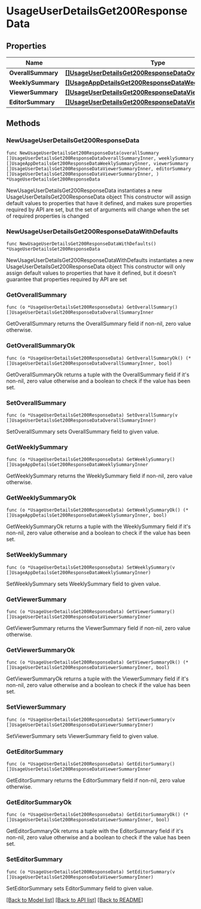 # UsageUserDetailsGet200ResponseData

## Properties

Name | Type | Description | Notes
------------ | ------------- | ------------- | -------------
**OverallSummary** | [**[]UsageUserDetailsGet200ResponseDataOverallSummaryInner**](UsageUserDetailsGet200ResponseDataOverallSummaryInner.md) |  | 
**WeeklySummary** | [**[]UsageAppDetailsGet200ResponseDataWeeklySummaryInner**](UsageAppDetailsGet200ResponseDataWeeklySummaryInner.md) |  | 
**ViewerSummary** | [**[]UsageUserDetailsGet200ResponseDataViewerSummaryInner**](UsageUserDetailsGet200ResponseDataViewerSummaryInner.md) |  | 
**EditorSummary** | [**[]UsageUserDetailsGet200ResponseDataViewerSummaryInner**](UsageUserDetailsGet200ResponseDataViewerSummaryInner.md) |  | 

## Methods

### NewUsageUserDetailsGet200ResponseData

`func NewUsageUserDetailsGet200ResponseData(overallSummary []UsageUserDetailsGet200ResponseDataOverallSummaryInner, weeklySummary []UsageAppDetailsGet200ResponseDataWeeklySummaryInner, viewerSummary []UsageUserDetailsGet200ResponseDataViewerSummaryInner, editorSummary []UsageUserDetailsGet200ResponseDataViewerSummaryInner, ) *UsageUserDetailsGet200ResponseData`

NewUsageUserDetailsGet200ResponseData instantiates a new UsageUserDetailsGet200ResponseData object
This constructor will assign default values to properties that have it defined,
and makes sure properties required by API are set, but the set of arguments
will change when the set of required properties is changed

### NewUsageUserDetailsGet200ResponseDataWithDefaults

`func NewUsageUserDetailsGet200ResponseDataWithDefaults() *UsageUserDetailsGet200ResponseData`

NewUsageUserDetailsGet200ResponseDataWithDefaults instantiates a new UsageUserDetailsGet200ResponseData object
This constructor will only assign default values to properties that have it defined,
but it doesn't guarantee that properties required by API are set

### GetOverallSummary

`func (o *UsageUserDetailsGet200ResponseData) GetOverallSummary() []UsageUserDetailsGet200ResponseDataOverallSummaryInner`

GetOverallSummary returns the OverallSummary field if non-nil, zero value otherwise.

### GetOverallSummaryOk

`func (o *UsageUserDetailsGet200ResponseData) GetOverallSummaryOk() (*[]UsageUserDetailsGet200ResponseDataOverallSummaryInner, bool)`

GetOverallSummaryOk returns a tuple with the OverallSummary field if it's non-nil, zero value otherwise
and a boolean to check if the value has been set.

### SetOverallSummary

`func (o *UsageUserDetailsGet200ResponseData) SetOverallSummary(v []UsageUserDetailsGet200ResponseDataOverallSummaryInner)`

SetOverallSummary sets OverallSummary field to given value.


### GetWeeklySummary

`func (o *UsageUserDetailsGet200ResponseData) GetWeeklySummary() []UsageAppDetailsGet200ResponseDataWeeklySummaryInner`

GetWeeklySummary returns the WeeklySummary field if non-nil, zero value otherwise.

### GetWeeklySummaryOk

`func (o *UsageUserDetailsGet200ResponseData) GetWeeklySummaryOk() (*[]UsageAppDetailsGet200ResponseDataWeeklySummaryInner, bool)`

GetWeeklySummaryOk returns a tuple with the WeeklySummary field if it's non-nil, zero value otherwise
and a boolean to check if the value has been set.

### SetWeeklySummary

`func (o *UsageUserDetailsGet200ResponseData) SetWeeklySummary(v []UsageAppDetailsGet200ResponseDataWeeklySummaryInner)`

SetWeeklySummary sets WeeklySummary field to given value.


### GetViewerSummary

`func (o *UsageUserDetailsGet200ResponseData) GetViewerSummary() []UsageUserDetailsGet200ResponseDataViewerSummaryInner`

GetViewerSummary returns the ViewerSummary field if non-nil, zero value otherwise.

### GetViewerSummaryOk

`func (o *UsageUserDetailsGet200ResponseData) GetViewerSummaryOk() (*[]UsageUserDetailsGet200ResponseDataViewerSummaryInner, bool)`

GetViewerSummaryOk returns a tuple with the ViewerSummary field if it's non-nil, zero value otherwise
and a boolean to check if the value has been set.

### SetViewerSummary

`func (o *UsageUserDetailsGet200ResponseData) SetViewerSummary(v []UsageUserDetailsGet200ResponseDataViewerSummaryInner)`

SetViewerSummary sets ViewerSummary field to given value.


### GetEditorSummary

`func (o *UsageUserDetailsGet200ResponseData) GetEditorSummary() []UsageUserDetailsGet200ResponseDataViewerSummaryInner`

GetEditorSummary returns the EditorSummary field if non-nil, zero value otherwise.

### GetEditorSummaryOk

`func (o *UsageUserDetailsGet200ResponseData) GetEditorSummaryOk() (*[]UsageUserDetailsGet200ResponseDataViewerSummaryInner, bool)`

GetEditorSummaryOk returns a tuple with the EditorSummary field if it's non-nil, zero value otherwise
and a boolean to check if the value has been set.

### SetEditorSummary

`func (o *UsageUserDetailsGet200ResponseData) SetEditorSummary(v []UsageUserDetailsGet200ResponseDataViewerSummaryInner)`

SetEditorSummary sets EditorSummary field to given value.



[[Back to Model list]](../README.md#documentation-for-models) [[Back to API list]](../README.md#documentation-for-api-endpoints) [[Back to README]](../README.md)


